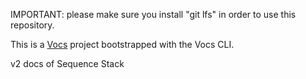 IMPORTANT: please make sure you install "git lfs" in order to use this repository.

This is a [Vocs](https://vocs.dev) project bootstrapped with the Vocs CLI.

v2 docs of Sequence Stack